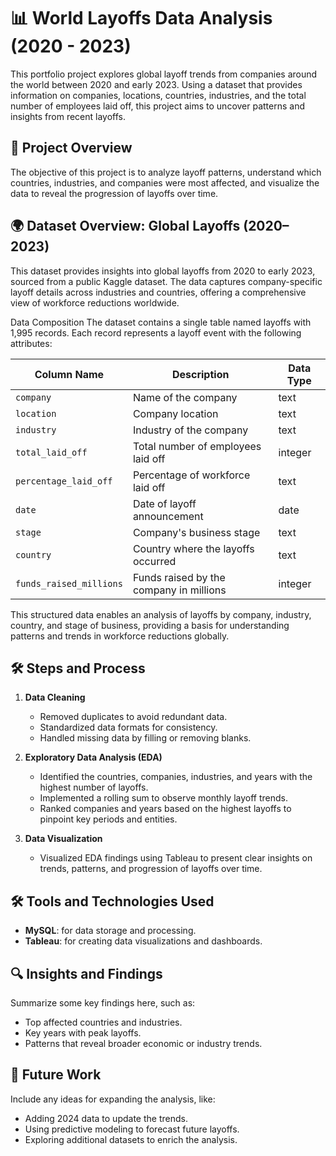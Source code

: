 # 📊 World Layoffs Data Analysis (2020 - 2023)

This portfolio project explores global layoff trends from companies around the world between 2020 and early 2023. Using a dataset that provides information on companies, locations, countries, industries, and the total number of employees laid off, this project aims to uncover patterns and insights from recent layoffs.

## 📝 Project Overview

The objective of this project is to analyze layoff patterns, understand which countries, industries, and companies were most affected, and visualize the data to reveal the progression of layoffs over time.

## 🌍 Dataset Overview: Global Layoffs (2020–2023)
This dataset provides insights into global layoffs from 2020 to early 2023, sourced from a public Kaggle dataset. The data captures company-specific layoff details across industries and countries, offering a comprehensive view of workforce reductions worldwide.

Data Composition
The dataset contains a single table named layoffs with 1,995 records. Each record represents a layoff event with the following attributes:

| **Column Name**          | **Description**                          | **Data Type** |
|---------------------------|------------------------------------------|---------------|
| `company`                 | Name of the company                     | text          |
| `location`                | Company location                        | text          |
| `industry`                | Industry of the company                 | text          |
| `total_laid_off`          | Total number of employees laid off      | integer       |
| `percentage_laid_off`     | Percentage of workforce laid off        | text          |
| `date`                    | Date of layoff announcement             | date          |
| `stage`                   | Company's business stage               | text          |
| `country`                 | Country where the layoffs occurred      | text          |
| `funds_raised_millions`   | Funds raised by the company in millions | integer       |

This structured data enables an analysis of layoffs by company, industry, country, and stage of business, providing a basis for understanding patterns and trends in workforce reductions globally.

## 🛠️ Steps and Process

1. **Data Cleaning**
   - Removed duplicates to avoid redundant data.
   - Standardized data formats for consistency.
   - Handled missing data by filling or removing blanks.

2. **Exploratory Data Analysis (EDA)**
   - Identified the countries, companies, industries, and years with the highest number of layoffs.
   - Implemented a rolling sum to observe monthly layoff trends.
   - Ranked companies and years based on the highest layoffs to pinpoint key periods and entities.

3. **Data Visualization**
   - Visualized EDA findings using Tableau to present clear insights on trends, patterns, and progression of layoffs over time.

## 🛠️ Tools and Technologies Used

- **MySQL**: for data storage and processing.
- **Tableau**: for creating data visualizations and dashboards.

## 🔍 Insights and Findings

Summarize some key findings here, such as:
- Top affected countries and industries.
- Key years with peak layoffs.
- Patterns that reveal broader economic or industry trends.

## 🚀 Future Work

Include any ideas for expanding the analysis, like:
- Adding 2024 data to update the trends.
- Using predictive modeling to forecast future layoffs.
- Exploring additional datasets to enrich the analysis.
